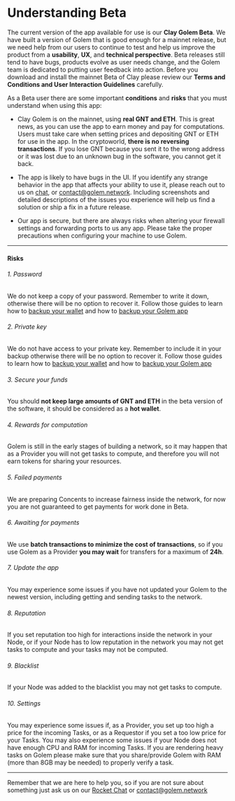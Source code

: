 # Understanding Beta

The current version of the app available for use is our **Clay Golem Beta**. We have built a
version of Golem that is good enough for a mainnet release, but we need help from our
users to continue to test and help us improve the product from a  **usability**, **UX**, and **technical
perspective**. Beta releases still tend to have bugs, products evolve as user needs change,
and the Golem team is dedicated to putting user feedback into action. Before you download
and install the mainnet Beta of Clay please review our **Terms and Conditions and User
Interaction Guidelines** carefully.

As a Beta user there are some important **conditions** and **risks** that you must understand
when using this app:

* Clay Golem is on the mainnet, using **real GNT and ETH**. This is great news, as
you can use the app to earn money and pay for computations. Users must take care
when setting prices and depositing GNT or ETH for use in the app. In the
cryptoworld, **there is no reversing transactions**. If you lose GNT because you sent it
to the wrong address or it was lost due to an unknown bug in the software, you
cannot get it back.

* The app is likely to have bugs in the UI. If you identify any strange behavior in the
app that affects your ability to use it, please reach out to us on [chat](https://chat.golem.network),
or contact@golem.network. Including screenshots and detailed descriptions of the
issues you experience will help us find a solution or ship a fix in a future release.

* Our app is secure, but there are always risks when altering your firewall settings and
forwarding ports to us any app. Please take the proper precautions when configuring
your machine to use Golem.

---

#### Risks

###### 1. Password
We do not keep a copy of your password. Remember to write it down, otherwise there will be no option to recover it. Follow those guides to learn how to [backup your wallet](Products/Clay-Beta/Usage?id=backing-up-your-golem-wallet) and how to [backup your Golem app](Products/Clay-Beta/Usage?id=backing-up-your-golem-app)

###### 2. Private key
We do not have access to your private key. Remember to include it in your backup otherwise there will be no option to recover it. Follow those guides to learn how to [backup your wallet](Products/Clay-Beta/Usage?id=backing-up-your-golem-wallet)  and how to [backup your Golem app](Products/Clay-Beta/Usage?id=backing-up-your-golem-app)

###### 3. Secure your funds
You should **not keep large amounts of GNT and ETH** in the beta version of the software, it should be considered as a **hot wallet**.

###### 4. Rewards for computation
Golem is still in the early stages of building a network, so it may happen that as a Provider you will not get tasks to compute, and therefore you will not earn tokens for sharing your resources.

###### 5. Failed payments
We are preparing Concents to increase fairness inside the network, for now you are not guaranteed to get payments for work done in Beta.

###### 6. Awaiting for payments
We use **batch transactions to minimize the cost of transactions**, so if you use Golem as a Provider **you may wait** for transfers for a maximum of **24h**.

###### 7. Update the app
You may experience some issues if you have not updated your Golem to the newest version, including getting and sending tasks to the network.

###### 8. Reputation
If you set reputation too high for interactions inside the network in your Node, or if your Node has to low reputation in the network you may not get tasks to compute and your tasks may not be computed.

###### 9. Blacklist
If your Node was added to the blacklist you may not get tasks to compute.

###### 10. Settings
You may experience some issues if, as a Provider, you set up too high a price for the incoming Tasks, or as a Requestor if you set a too low price for your Tasks.
You may also experience some issues if your Node does not have enough CPU and RAM for incoming Tasks.
If you are rendering heavy tasks on Golem please make sure that you share/provide Golem with RAM (more than 8GB may be needed) to properly verify a task.

---

Remember that we are here to help you, so if you are not sure about something just ask us on our [Rocket Chat](https://chat.golem.network) or contact@golem.network
